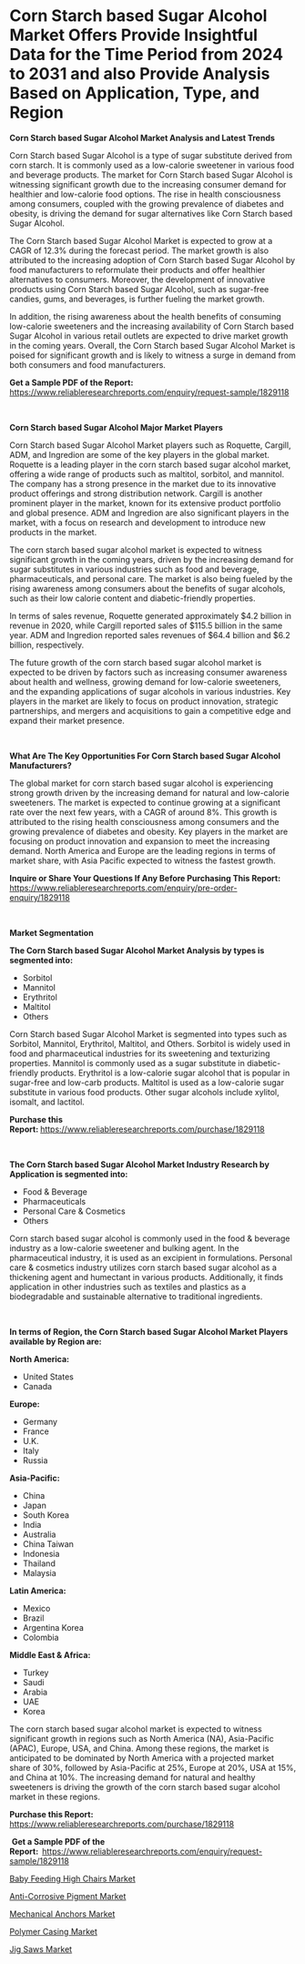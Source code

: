 <p><h1>Corn Starch based Sugar Alcohol Market Offers Provide Insightful Data for the Time Period from 2024 to 2031 and also Provide Analysis Based on Application, Type, and Region</h1></p><p><strong>Corn Starch based Sugar Alcohol Market Analysis and Latest Trends</strong></p>
<p><p>Corn Starch based Sugar Alcohol is a type of sugar substitute derived from corn starch. It is commonly used as a low-calorie sweetener in various food and beverage products. The market for Corn Starch based Sugar Alcohol is witnessing significant growth due to the increasing consumer demand for healthier and low-calorie food options. The rise in health consciousness among consumers, coupled with the growing prevalence of diabetes and obesity, is driving the demand for sugar alternatives like Corn Starch based Sugar Alcohol.</p><p>The Corn Starch based Sugar Alcohol Market is expected to grow at a CAGR of 12.3% during the forecast period. The market growth is also attributed to the increasing adoption of Corn Starch based Sugar Alcohol by food manufacturers to reformulate their products and offer healthier alternatives to consumers. Moreover, the development of innovative products using Corn Starch based Sugar Alcohol, such as sugar-free candies, gums, and beverages, is further fueling the market growth.</p><p>In addition, the rising awareness about the health benefits of consuming low-calorie sweeteners and the increasing availability of Corn Starch based Sugar Alcohol in various retail outlets are expected to drive market growth in the coming years. Overall, the Corn Starch based Sugar Alcohol Market is poised for significant growth and is likely to witness a surge in demand from both consumers and food manufacturers.</p></p>
<p><strong>Get a Sample PDF of the Report:&nbsp;</strong> <a href="https://www.reliableresearchreports.com/enquiry/request-sample/1829118">https://www.reliableresearchreports.com/enquiry/request-sample/1829118</a></p>
<p>&nbsp;</p>
<p><strong>Corn Starch based Sugar Alcohol Major Market Players</strong></p>
<p><p>Corn Starch based Sugar Alcohol Market players such as Roquette, Cargill, ADM, and Ingredion are some of the key players in the global market. Roquette is a leading player in the corn starch based sugar alcohol market, offering a wide range of products such as maltitol, sorbitol, and mannitol. The company has a strong presence in the market due to its innovative product offerings and strong distribution network. Cargill is another prominent player in the market, known for its extensive product portfolio and global presence. ADM and Ingredion are also significant players in the market, with a focus on research and development to introduce new products in the market.</p><p>The corn starch based sugar alcohol market is expected to witness significant growth in the coming years, driven by the increasing demand for sugar substitutes in various industries such as food and beverage, pharmaceuticals, and personal care. The market is also being fueled by the rising awareness among consumers about the benefits of sugar alcohols, such as their low calorie content and diabetic-friendly properties.</p><p>In terms of sales revenue, Roquette generated approximately $4.2 billion in revenue in 2020, while Cargill reported sales of $115.5 billion in the same year. ADM and Ingredion reported sales revenues of $64.4 billion and $6.2 billion, respectively.</p><p>The future growth of the corn starch based sugar alcohol market is expected to be driven by factors such as increasing consumer awareness about health and wellness, growing demand for low-calorie sweeteners, and the expanding applications of sugar alcohols in various industries. Key players in the market are likely to focus on product innovation, strategic partnerships, and mergers and acquisitions to gain a competitive edge and expand their market presence.</p></p>
<p>&nbsp;</p>
<p><strong>What Are The Key Opportunities For Corn Starch based Sugar Alcohol Manufacturers?</strong></p>
<p><p>The global market for corn starch based sugar alcohol is experiencing strong growth driven by the increasing demand for natural and low-calorie sweeteners. The market is expected to continue growing at a significant rate over the next few years, with a CAGR of around 8%. This growth is attributed to the rising health consciousness among consumers and the growing prevalence of diabetes and obesity. Key players in the market are focusing on product innovation and expansion to meet the increasing demand. North America and Europe are the leading regions in terms of market share, with Asia Pacific expected to witness the fastest growth.</p></p>
<p><strong>Inquire or Share Your Questions If Any Before Purchasing This Report:</strong> <a href="https://www.reliableresearchreports.com/enquiry/pre-order-enquiry/1829118">https://www.reliableresearchreports.com/enquiry/pre-order-enquiry/1829118</a></p>
<p>&nbsp;</p>
<p><strong>Market Segmentation</strong></p>
<p><strong>The Corn Starch based Sugar Alcohol Market Analysis by types is segmented into:</strong></p>
<p><ul><li>Sorbitol</li><li>Mannitol</li><li>Erythritol</li><li>Maltitol</li><li>Others</li></ul></p>
<p><p>Corn Starch based Sugar Alcohol Market is segmented into types such as Sorbitol, Mannitol, Erythritol, Maltitol, and Others. Sorbitol is widely used in food and pharmaceutical industries for its sweetening and texturizing properties. Mannitol is commonly used as a sugar substitute in diabetic-friendly products. Erythritol is a low-calorie sugar alcohol that is popular in sugar-free and low-carb products. Maltitol is used as a low-calorie sugar substitute in various food products. Other sugar alcohols include xylitol, isomalt, and lactitol.</p></p>
<p><strong>Purchase this Report:&nbsp;</strong><a href="https://www.reliableresearchreports.com/purchase/1829118">https://www.reliableresearchreports.com/purchase/1829118</a></p>
<p>&nbsp;</p>
<p><strong>The Corn Starch based Sugar Alcohol Market Industry Research by Application is segmented into:</strong></p>
<p><ul><li>Food & Beverage</li><li>Pharmaceuticals</li><li>Personal Care & Cosmetics</li><li>Others</li></ul></p>
<p><p>Corn starch based sugar alcohol is commonly used in the food & beverage industry as a low-calorie sweetener and bulking agent. In the pharmaceutical industry, it is used as an excipient in formulations. Personal care & cosmetics industry utilizes corn starch based sugar alcohol as a thickening agent and humectant in various products. Additionally, it finds application in other industries such as textiles and plastics as a biodegradable and sustainable alternative to traditional ingredients.</p></p>
<p>&nbsp;</p>
<p><strong>In terms of Region, the Corn Starch based Sugar Alcohol Market Players available by Region are:</strong></p>
<p>
    <p> <strong> North America: </strong>
        <ul>
            <li>United States</li>
            <li>Canada</li>
        </ul>
        </p> 
    <p> <strong> Europe: </strong>
        <ul>
            <li>Germany</li>
            <li>France</li>
            <li>U.K.</li>
            <li>Italy</li>
            <li>Russia</li>
        </ul>
        </p> 
    <p> <strong> Asia-Pacific: </strong>
        <ul>
            <li>China</li>
            <li>Japan</li>
            <li>South Korea</li>
            <li>India</li>
            <li>Australia</li>
            <li>China Taiwan</li>
            <li>Indonesia</li>
            <li>Thailand</li>
            <li>Malaysia</li>
        </ul>
        </p> 
    <p> <strong> Latin America: </strong>
        <ul>
            <li>Mexico</li>
            <li>Brazil</li>
            <li>Argentina Korea</li>
            <li>Colombia</li>
        </ul>
        </p> 
    <p> <strong> Middle East & Africa: </strong>
        <ul>
            <li>Turkey</li>
            <li>Saudi</li>
            <li>Arabia</li>
            <li>UAE</li>
            <li>Korea</li>
        </ul>
    </p>
    </p>
<p><p>The corn starch based sugar alcohol market is expected to witness significant growth in regions such as North America (NA), Asia-Pacific (APAC), Europe, USA, and China. Among these regions, the market is anticipated to be dominated by North America with a projected market share of 30%, followed by Asia-Pacific at 25%, Europe at 20%, USA at 15%, and China at 10%. The increasing demand for natural and healthy sweeteners is driving the growth of the corn starch based sugar alcohol market in these regions.</p></p>
<p><strong>Purchase this Report: </strong><a href="https://www.reliableresearchreports.com/purchase/1829118">https://www.reliableresearchreports.com/purchase/1829118</a></p>
<p>&nbsp;<strong>Get a Sample PDF of the Report:&nbsp;&nbsp;</strong><a href="https://www.reliableresearchreports.com/enquiry/request-sample/1829118">https://www.reliableresearchreports.com/enquiry/request-sample/1829118</a></p>
<p><strong></strong></p>
<p><p><a href="https://issuu.com/reportprime-2/docs/baby-feeding-high-chairs-market-size-2030.pptx">Baby Feeding High Chairs Market</a></p><p><a href="https://issuu.com/reportprime-2/docs/anti-corrosive-pigment-market-size-2030.pptx">Anti-Corrosive Pigment Market</a></p><p><a href="https://github.com/pjcfca/Market-Research-Report-List-1/blob/main/mechanical-anchors-market.md">Mechanical Anchors Market</a></p><p><a href="https://github.com/lylyparadise/Market-Research-Report-List-2/blob/main/polymer-casing-market.md">Polymer Casing Market</a></p><p><a href="https://github.com/johnbach50/Market-Research-Report-List-2/blob/main/jig-saws-market.md">Jig Saws Market</a></p></p>